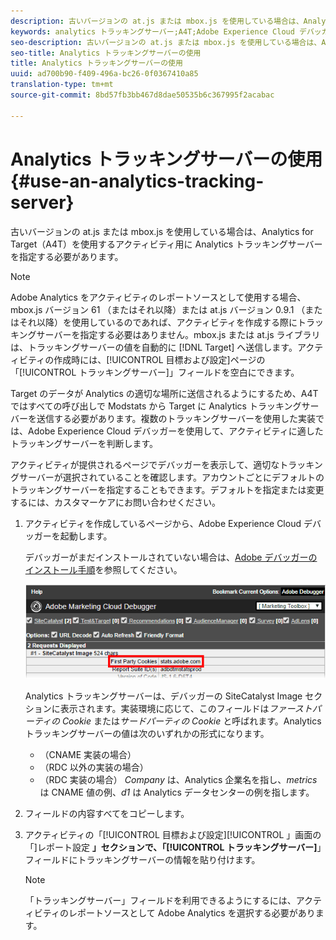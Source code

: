 ```yaml
---
description: 古いバージョンの at.js または mbox.js を使用している場合は、Analytics for Target（A4T）を使用するアクティビティ用に Analytics トラッキングサーバーを指定する必要があります。
keywords: analytics トラッキングサーバー;A4T;Adobe Experience Cloud デバッガー;レポートソース
seo-description: 古いバージョンの at.js または mbox.js を使用している場合は、Analytics for Target（A4T）を使用するアクティビティ用に Analytics トラッキングサーバーを指定する必要があります。
seo-title: Analytics トラッキングサーバーの使用
title: Analytics トラッキングサーバーの使用
uuid: ad700b90-f409-496a-bc26-0f0367410a85
translation-type: tm+mt
source-git-commit: 8bd57fb3bb467d8dae50535b6c367995f2acabac

---
```



# Analytics トラッキングサーバーの使用{#use-an-analytics-tracking-server}

古いバージョンの at.js または mbox.js を使用している場合は、Analytics for Target（A4T）を使用するアクティビティ用に Analytics トラッキングサーバーを指定する必要があります。

>[!NOTE]
>
>Adobe Analytics をアクティビティのレポートソースとして使用する場合、 mbox.js バージョン 61 （またはそれ以降）または at.js バージョン 0.9.1 （またはそれ以降）を使用しているのであれば、アクティビティを作成する際にトラッキングサーバーを指定する必要はありません。mbox.js または at.js ライブラリは、トラッキングサーバーの値を自動的に [!DNL Target] へ送信します。アクティビティの作成時には、[!UICONTROL 目標および設定]ページの「[!UICONTROL トラッキングサーバー]」フィールドを空白にできます。

Target のデータが Analytics の適切な場所に送信されるようにするため、A4T ではすべての呼び出しで Modstats から Target に Analytics トラッキングサーバーを送信する必要があります。複数のトラッキングサーバーを使用した実装では、Adobe Experience Cloud デバッガーを使用して、アクティビティに適したトラッキングサーバーを判断します。

アクティビティが提供されるページでデバッガーを表示して、適切なトラッキングサーバーが選択されていることを確認します。アカウントごとにデフォルトのトラッキングサーバーを指定することもできます。デフォルトを指定または変更するには、カスタマーケアにお問い合わせください。

1. アクティビティを作成しているページから、Adobe Experience Cloud デバッガーを起動します。

   デバッガーがまだインストールされていない場合は、[Adobe デバッガーのインストール手順](https://marketing.adobe.com/resources/help/en_US/sc/implement/debugger_install.html)を参照してください。

   ![](assets/Screen_DebuggerTrackServ.png)

   Analytics トラッキングサーバーは、デバッガーの SiteCatalyst Image セクションに表示されます。実装環境に応じて、このフィールドは*ファーストパーティの Cookie* または*サードパーティの Cookie* と呼ばれます。Analytics トラッキングサーバーの値は次のいずれかの形式になります。

   * （CNAME 実装の場合）
   * （RDC 以外の実装の場合）
   * （RDC 実装の場合）
   *Company* は、Analytics 企業名を指し、*metrics* は CNAME 値の例、*d1* は Analytics データセンターの例を指します。
1. フィールドの内容すべてをコピーします。
1. アクティビティの「[!UICONTROL 目標および設定][!UICONTROL 」画面の「]レポート設定 **」セクションで、「[!UICONTROL トラッキングサーバー]**」フィールドにトラッキングサーバーの情報を貼り付けます。

   >[!NOTE]
   >
   >「トラッキングサーバー」フィールドを利用できるようにするには、アクティビティのレポートソースとして Adobe Analytics を選択する必要があります。

